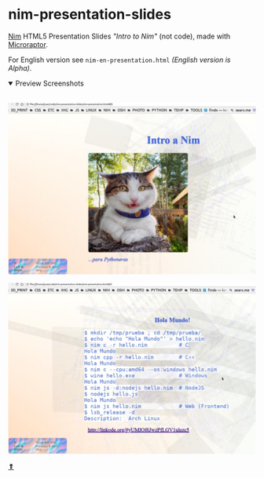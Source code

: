 # nim-presentation-slides

[Nim](https://nim-lang.org) HTML5 Presentation Slides *"Intro to Nim"* (not code),
made with [Microraptor](https://github.com/juancarlospaco/microraptor#microraptor).

For English version see `nim-en-presentation.html` *(English version is Alpha)*.

<details open >
  <summary>Preview Screenshots</summary><br>


![Preview Screenshot](nim-slide0.jpg "WIP Screenshot")


![Preview Screenshot](nim-slide1.jpg "WIP Screenshot")

</details>

[**&DoubleUpArrow;**](#nim-presentation-slides "Go to the top")
